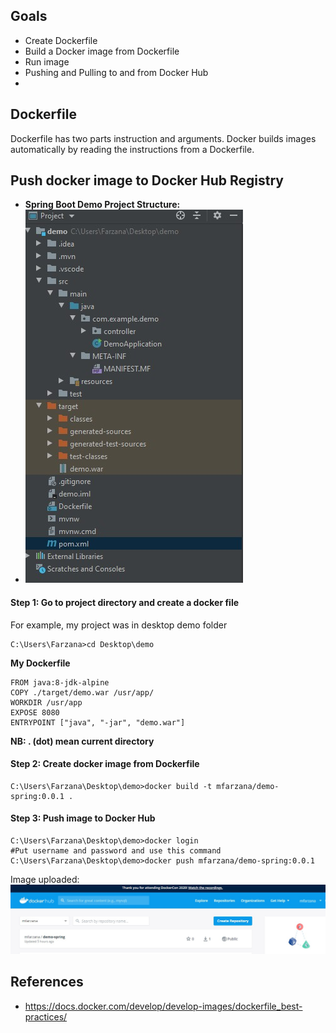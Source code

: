 ## Goals
- Create Dockerfile 
- Build a Docker image from Dockerfile
- Run image
- Pushing and Pulling to and from Docker Hub
- 
## Dockerfile
Dockerfile has two parts instruction and arguments. Docker builds images automatically by reading the instructions from a Dockerfile. 


## Push docker image to Docker Hub Registry
- **Spring Boot Demo Project Structure:**
- ![enter image description here](https://github.com/Mfarzana/docker-learning/blob/master/images/demo-project-structure.jpg)
#### Step 1: Go to project directory and create a docker file 
 For example, my project was in desktop demo folder
  ```
  C:\Users\Farzana>cd Desktop\demo
  ```
  **My  Dockerfile** 
	
	FROM java:8-jdk-alpine
	COPY ./target/demo.war /usr/app/
	WORKDIR /usr/app
	EXPOSE 8080
	ENTRYPOINT ["java", "-jar", "demo.war"]
	
 **NB:  . (dot) mean current directory** 
####  Step 2: Create docker image from Dockerfile
 ```
 C:\Users\Farzana\Desktop\demo>docker build -t mfarzana/demo-spring:0.0.1 . 
 ```

#### Step 3: Push image to Docker Hub
```
C:\Users\Farzana\Desktop\demo>docker login 
#Put username and password and use this command
C:\Users\Farzana\Desktop\demo>docker push mfarzana/demo-spring:0.0.1
 ```
 Image  uploaded: ![](https://github.com/Mfarzana/docker-learning/blob/master/images/demo-spring-dockerhub.jpg)
  




## References
- https://docs.docker.com/develop/develop-images/dockerfile_best-practices/

<!--stackedit_data:
eyJoaXN0b3J5IjpbMTE1ODQ0OTYwNiwtNTgyOTE2Mjg2LDEzNz
cyMzIzODAsMTcwMDg1OTc5MywtMTYyMDAxMjQ0NCw2MjA3Mjk5
MDYsMTM1MTE2Mjc4OSwxMDMyMTEyNzUzLC0xMTAzMDc0Njc3LC
03NzE3MDQzODgsLTIwOTYzMjI4MzYsMTM3MzEwMDY1NiwtMjEx
NDE0NzcwMiw4MTI2ODczOTYsNzU2NzU2MTk3LC0yMDczODAyMz
E2LDEyNDg0MDQ5ODMsNjIzMDQwNjMzLDgxNDA5NTk5NiwxMjM4
NTQ2NzZdfQ==
-->